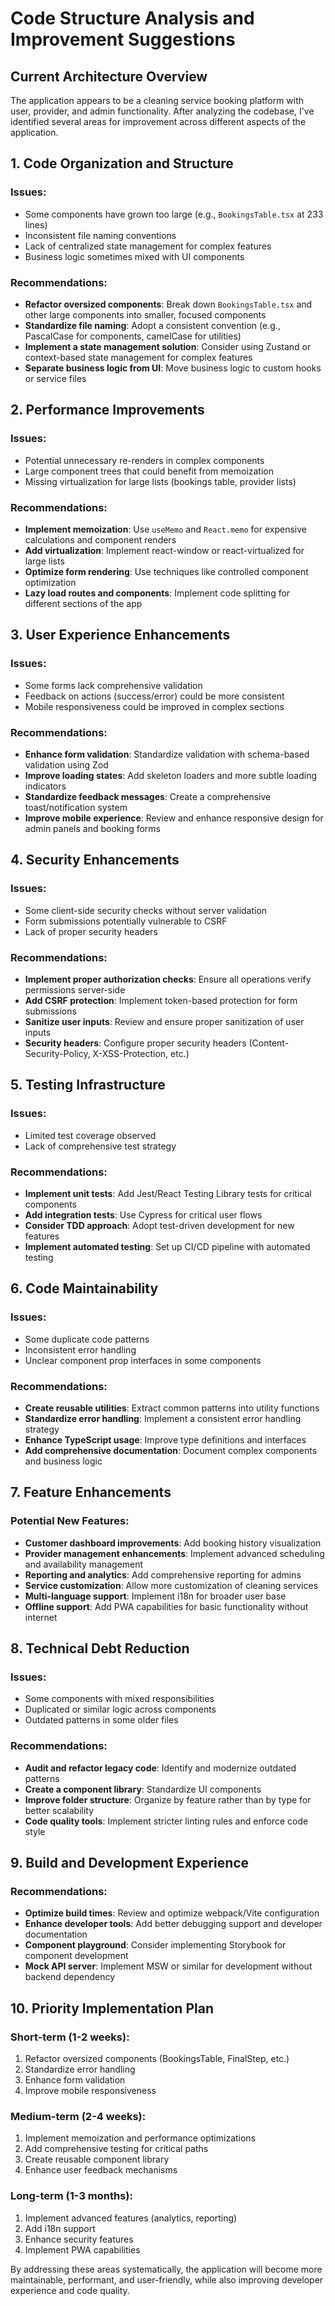 
# Code Structure Analysis and Improvement Suggestions

## Current Architecture Overview

The application appears to be a cleaning service booking platform with user, provider, and admin functionality. After analyzing the codebase, I've identified several areas for improvement across different aspects of the application.

## 1. Code Organization and Structure

### Issues:
- Some components have grown too large (e.g., `BookingsTable.tsx` at 233 lines)
- Inconsistent file naming conventions
- Lack of centralized state management for complex features
- Business logic sometimes mixed with UI components

### Recommendations:
- **Refactor oversized components**: Break down `BookingsTable.tsx` and other large components into smaller, focused components
- **Standardize file naming**: Adopt a consistent convention (e.g., PascalCase for components, camelCase for utilities)
- **Implement a state management solution**: Consider using Zustand or context-based state management for complex features
- **Separate business logic from UI**: Move business logic to custom hooks or service files

## 2. Performance Improvements

### Issues:
- Potential unnecessary re-renders in complex components
- Large component trees that could benefit from memoization
- Missing virtualization for large lists (bookings table, provider lists)

### Recommendations:
- **Implement memoization**: Use `useMemo` and `React.memo` for expensive calculations and component renders
- **Add virtualization**: Implement react-window or react-virtualized for large lists
- **Optimize form rendering**: Use techniques like controlled component optimization
- **Lazy load routes and components**: Implement code splitting for different sections of the app

## 3. User Experience Enhancements

### Issues:
- Some forms lack comprehensive validation
- Feedback on actions (success/error) could be more consistent
- Mobile responsiveness could be improved in complex sections

### Recommendations:
- **Enhance form validation**: Standardize validation with schema-based validation using Zod
- **Improve loading states**: Add skeleton loaders and more subtle loading indicators
- **Standardize feedback messages**: Create a comprehensive toast/notification system
- **Improve mobile experience**: Review and enhance responsive design for admin panels and booking forms

## 4. Security Enhancements

### Issues:
- Some client-side security checks without server validation
- Form submissions potentially vulnerable to CSRF
- Lack of proper security headers

### Recommendations:
- **Implement proper authorization checks**: Ensure all operations verify permissions server-side
- **Add CSRF protection**: Implement token-based protection for form submissions
- **Sanitize user inputs**: Review and ensure proper sanitization of user inputs
- **Security headers**: Configure proper security headers (Content-Security-Policy, X-XSS-Protection, etc.)

## 5. Testing Infrastructure

### Issues:
- Limited test coverage observed
- Lack of comprehensive test strategy

### Recommendations:
- **Implement unit tests**: Add Jest/React Testing Library tests for critical components
- **Add integration tests**: Use Cypress for critical user flows
- **Consider TDD approach**: Adopt test-driven development for new features
- **Implement automated testing**: Set up CI/CD pipeline with automated testing

## 6. Code Maintainability

### Issues:
- Some duplicate code patterns
- Inconsistent error handling
- Unclear component prop interfaces in some components

### Recommendations:
- **Create reusable utilities**: Extract common patterns into utility functions
- **Standardize error handling**: Implement a consistent error handling strategy
- **Enhance TypeScript usage**: Improve type definitions and interfaces
- **Add comprehensive documentation**: Document complex components and business logic

## 7. Feature Enhancements

### Potential New Features:
- **Customer dashboard improvements**: Add booking history visualization
- **Provider management enhancements**: Implement advanced scheduling and availability management
- **Reporting and analytics**: Add comprehensive reporting for admins
- **Service customization**: Allow more customization of cleaning services
- **Multi-language support**: Implement i18n for broader user base
- **Offline support**: Add PWA capabilities for basic functionality without internet

## 8. Technical Debt Reduction

### Issues:
- Some components with mixed responsibilities
- Duplicated or similar logic across components
- Outdated patterns in some older files

### Recommendations:
- **Audit and refactor legacy code**: Identify and modernize outdated patterns
- **Create a component library**: Standardize UI components
- **Improve folder structure**: Organize by feature rather than by type for better scalability
- **Code quality tools**: Implement stricter linting rules and enforce code style

## 9. Build and Development Experience

### Recommendations:
- **Optimize build times**: Review and optimize webpack/Vite configuration
- **Enhance developer tools**: Add better debugging support and developer documentation
- **Component playground**: Consider implementing Storybook for component development
- **Mock API server**: Implement MSW or similar for development without backend dependency

## 10. Priority Implementation Plan

### Short-term (1-2 weeks):
1. Refactor oversized components (BookingsTable, FinalStep, etc.)
2. Standardize error handling
3. Enhance form validation
4. Improve mobile responsiveness

### Medium-term (2-4 weeks):
1. Implement memoization and performance optimizations
2. Add comprehensive testing for critical paths
3. Create reusable component library
4. Enhance user feedback mechanisms

### Long-term (1-3 months):
1. Implement advanced features (analytics, reporting)
2. Add i18n support
3. Enhance security features
4. Implement PWA capabilities

By addressing these areas systematically, the application will become more maintainable, performant, and user-friendly, while also improving developer experience and code quality.
